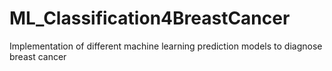 # ML_Classification4BreastCancer
Implementation of different machine learning prediction models to diagnose breast cancer
